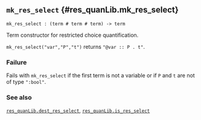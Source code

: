 ## `mk_res_select` {#res_quanLib.mk_res_select}


```
mk_res_select : (term # term # term) -> term
```



Term constructor for restricted choice quantification.


`mk_res_select("var","P","t")` returns `"@var :: P . t"`.

### Failure

Fails with `mk_res_select` if the first term is not a variable or if `P` and `t`
are not of type `":bool"`.

### See also

[`res_quanLib.dest_res_select`](#res_quanLib.dest_res_select), [`res_quanLib.is_res_select`](#res_quanLib.is_res_select)

